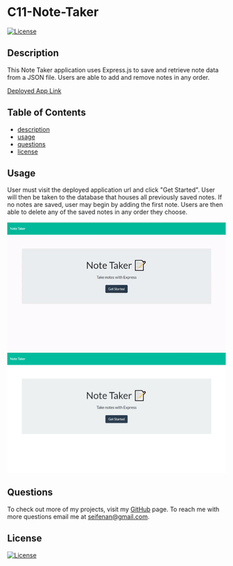   # C11-Note-Taker  
  [![License](https://img.shields.io/badge/License-MIT-blue.svg)](https://opensource.org/licenses/mit/)

  ## Description  
  This Note Taker application uses Express.js to save and retrieve note data from a JSON file. Users are able to add and remove notes in any order.

  [Deployed App Link](https://c11-note-taker.herokuapp.com/)

  ## Table of Contents 
  * [description](#description)
  * [usage](#usage)
  * [questions](#questions)
  * [license](#license)
  
  ## Usage 
  User must visit the deployed application url and click "Get Started". User will then be taken to the database that houses all previously saved notes. If no notes are saved, user may begin by adding the first note. Users are then able to delete any of the saved notes in any order they choose. 
  
  <img src="public/assets/img/gif.gif">

  <img src="public/assets/img/screenshot.png">

  ## Questions
  To check out more of my projects, visit my [GitHub](https://github.com/seifenan) page.
  To reach me with more questions email me at seifenan@gmail.com. 

  ## License
  [![License](https://img.shields.io/badge/License-MIT-blue.svg)](https://opensource.org/licenses/mit/)
